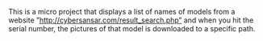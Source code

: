 This is a micro project that displays a list of names of models from a website ”http://cybersansar.com/result_search.php” and when you hit the serial number, the pictures of that model is downloaded to a specific path.
